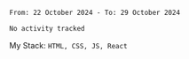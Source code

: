 <!--START_SECTION:waka-->

```txt
From: 22 October 2024 - To: 29 October 2024

No activity tracked
```

<!--END_SECTION:waka-->
My Stack: `HTML, CSS, JS, React`
